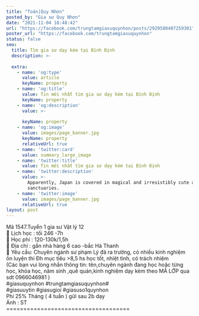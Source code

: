 ```yaml
---
title: "Toán|Quy Nhơn"
posted_by: "Gia sư Quy Nhơn"
date: "2021-11-04 18:48:42"
url: "https://facebook.com/trungtamgiasuquynhon/posts/2929580407259301"
poster_url: "https://facebook.com/trungtamgiasuquynhon"
status: false
seo:
  title: Tìm gia sư dạy kèm tại Bình Định
  description: >-
    
  extra:
    - name: 'og:type'
      value: article
      keyName: property
    - name: 'og:title'
      value: Tin mới nhất tìm gia sư dạy kèm tại Bình Định
      keyName: property
    - name: 'og:description'
      value: >-
        
      keyName: property
    - name: 'og:image'
      value: images/page_banner.jpg
      keyName: property
      relativeUrl: true
    - name: 'twitter:card'
      value: summary_large_image
    - name: 'twitter:title'
      value: Tin mới nhất tìm gia sư dạy kèm tại Bình Định
    - name: 'twitter:description'
      value: >-
        Apparently, Japan is covered in magical and irresistibly cute animal
        sanctuaries.
    - name: 'twitter:image'
      value: images/page_banner.jpg
      relativeUrl: true
layout: post
---
```

Mã 1547.Tuyển 1 gia sư Vật lý 12<br>🧐 Lịch học : tối 246 -7h<br>🧐 Học phí : 120-130k/1,5h<br>🧐 Địa chỉ : gần nhà hàng 6 cao -bắc Hà Thanh<br>🧐 Yêu cầu: Chuyên ngành sư phạm Lý đã ra trường, có nhiều kinh nghiệm ôn luyện thi Đh mục tiêu >8,5 hs học tốt, nhiệt tình, có trách nhiệm<br>(Các bạn vui lòng nhắn thông tin: tên,chuyên ngành đang học hoặc từng học, khóa học, năm sinh ,quê quán,kinh nghiệm dạy kèm theo MÃ LỚP qua sdt 0966046981 )<br>#giasuquynhon #trungtamgiasuquynhon#<br>#giasuuytin #giasugioi #giasuso1quynhon<br>Phí 25% Tháng ( 4 tuần ) gửi sau 2b dạy<br>Ảnh : ST<br>====================================
